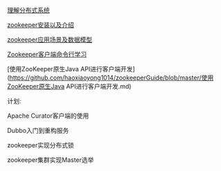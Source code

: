 

 [理解分布式系统](https://github.com/haoxiaoyong1014/zookeeperGuide/blob/master/理解分布式系统.md)

[zookeeper安装以及介绍](https://github.com/haoxiaoyong1014/zookeeperGuide/blob/master/zookeeper安装以及介绍.md)

[zookeeper应用场景及数据模型](https://github.com/haoxiaoyong1014/zookeeperGuide/blob/master/zookeeper应用场景及数据模型.md)

[Zookeeper客户端命令行学习](https://github.com/haoxiaoyong1014/zookeeperGuide/blob/master/zookeeper客户端命令行学习.md)

[使用ZooKeeper原生Java API进行客户端开发](https://github.com/haoxiaoyong1014/zookeeperGuide/blob/master/使用ZooKeeper原生Java API进行客户端开发.md)

计划:

Apache Curator客户端的使用

Dubbo入门到重构服务

zookeeper实现分布式锁

zookeeper集群实现Master选举